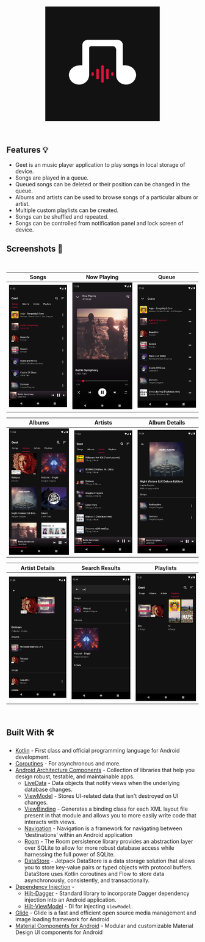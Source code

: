 <br/>
  <p align="center"><img src="screenshots/launcher_icon.png" height="300" /></p>
<br/>

## Features 💡
- Geet is an music player application to play songs in local storage of device.
- Songs are played in a queue.
- Queued songs can be deleted or their position can be changed in the queue.
- Albums and artists can be used to browse songs of a particular album or artist.
- Multiple custom playlists can be created.
- Songs can be shuffled and repeated.
- Songs can be controlled from notification panel and lock screen of device.  
## Screenshots 📸
</br>

|  Songs |  Now Playing |  Queue
|---	|---	|---
|  ![](https://github.com/jaym21/Geet/blob/main/screenshots/screenshot1.png)    |  ![](https://github.com/jaym21/Geet/blob/main/screenshots/screenshot2.png)    |   ![](https://github.com/jaym21/Geet/blob/main/screenshots/screenshot3.png)    

| Albums |  Artists  |  Album Details
|---	|---	|---
|  ![](https://github.com/jaym21/Geet/blob/main/screenshots/screenshot4.png)    |  ![](https://github.com/jaym21/Geet/blob/main/screenshots/screenshot5.png)    |   ![](https://github.com/jaym21/Geet/blob/main/screenshots/screenshot6.png)  

| Artist Details |  Search Results  |  Playlists
|---	|---	|---
|  ![](https://github.com/jaym21/Geet/blob/main/screenshots/screenshot7.png)    |  ![](https://github.com/jaym21/Geet/blob/main/screenshots/screenshot8.png)    |   ![](https://github.com/jaym21/Geet/blob/main/screenshots/screenshot9.png)  




</br>

## Built With 🛠
- [Kotlin](https://kotlinlang.org/) - First class and official programming language for Android development.
- [Coroutines](https://kotlinlang.org/docs/reference/coroutines-overview.html) - For asynchronous and more.
- [Android Architecture Components](https://developer.android.com/topic/libraries/architecture) - Collection of libraries that help you design robust, testable, and maintainable apps.
  - [LiveData](https://developer.android.com/topic/libraries/architecture/livedata) - Data objects that notify views when the underlying database changes.
  - [ViewModel](https://developer.android.com/topic/libraries/architecture/viewmodel) - Stores UI-related data that isn't destroyed on UI changes.
  - [ViewBinding](https://developer.android.com/topic/libraries/view-binding) - Generates a binding class for each XML layout file present in that module and allows you to more easily write code that interacts with views.
  - [Navigation](https://developer.android.com/guide/navigation/navigation-getting-started) - Navigation is a framework for navigating between ‘destinations’ within an Android application
  - [Room](https://developer.android.com/jetpack/androidx/releases/room) - The Room persistence library provides an abstraction layer over SQLite to allow for more robust database access while harnessing the full power of SQLite. 
  - [DataStore](https://developer.android.com/topic/libraries/architecture/datastore) - Jetpack DataStore is a data storage solution that allows you to store key-value pairs or typed objects with protocol buffers. DataStore uses Kotlin coroutines and Flow to store data asynchronously, consistently, and transactionally.
- [Dependency Injection](https://developer.android.com/training/dependency-injection) - 
  - [Hilt-Dagger](https://dagger.dev/hilt/) - Standard library to incorporate Dagger dependency injection into an Android application.
  - [Hilt-ViewModel](https://developer.android.com/training/dependency-injection/hilt-jetpack) - DI for injecting `ViewModel`.
- [Glide](https://github.com/bumptech/glide) - Glide is a fast and efficient open source media management and image loading framework for Android
- [Material Components for Android](https://github.com/material-components/material-components-android) - Modular and customizable Material Design UI components for Android
